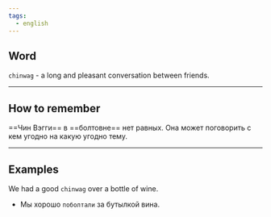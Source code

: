 ```yaml
---
tags:
  - english
---
```

## Word

`chinwag` - a long and pleasant conversation between friends.

---
## How to remember

==Чин Вэгги== в ==болтовне== нет равных. Она может поговорить с кем угодно на какую угодно тему.

---
## Examples

We had a good `chinwag` over a bottle of wine.
- Мы хорошо `поболтали` за бутылкой вина.
